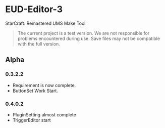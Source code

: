# EUD-Editor-3
StarCraft: Remastered UMS Make Tool


> The current project is a test version. We are not responsible for problems encountered during use.
> Save files may not be compatible with the full version.




## Alpha
### 0.3.2.2

- Requirement is now complete.
- ButtonSet Work Start.

### 0.4.0.2

- PluginSetting almost complete
- TriggerEditor start
